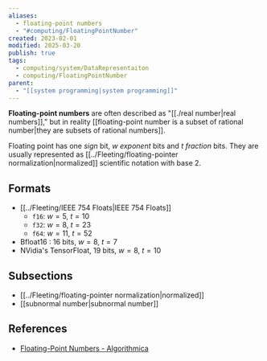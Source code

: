 ```yaml
---
aliases:
  - floating-point numbers
  - "#computing/FloatingPointNumber"
created: 2023-02-01
modified: 2025-03-20
publish: true
tags:
  - computing/system/DataRepresentaiton
  - computing/FloatingPointNumber
parent:
  - "[[system programming|system programming]]"
---
```

**Floating-point numbers** are often described as "[[./real number|real numbers]]," but in reality [[floating-point number is a subset of rational number|they are subsets of rational numbers]].

Floating point has one _sign_ bit, $w$ _exponent_ bits and $t$ _fraction_ bits. They are usually represented as [[../Fleeting/floating-pointer normalization|normalized]] scientific notation with base 2.

## Formats
- [[../Fleeting/IEEE 754 Floats|IEEE 754 Floats]]
  - `f16`: $w = 5$, $t = 10$
  - `f32`: $w = 8$, $t = 23$
  - `f64`: $w = 11$, $t = 52$
- Bfloat16 : 16 bits, $w = 8$, $t = 7$
- NVidia's TensorFloat, 19 bits, $w = 8$, $t = 10$

## Subsections
- [[../Fleeting/floating-pointer normalization|normalized]]
- [[subnormal number|subnormal number]]

## References
- [Floating-Point Numbers - Algorithmica](https://en.algorithmica.org/hpc/arithmetic/float/)